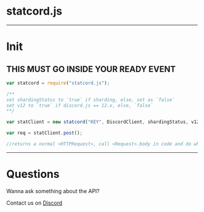 # statcord.js

---

# Init
## THIS MUST GO INSIDE YOUR READY EVENT

```js
var statcord = require("statcord.js");

/**
set shardingStatus to `true` if sharding, else, set as `false`
set v12 to `true` if discord.js == 12.x, else, `false`
**/

var statClient = new statcord("KEY", DiscordClient, shardingStatus, v12);

var req = statClient.post();

//returns a normal <HTTPRequest>, call <Request>.body in code and do whatever.
```

---

# Questions

Wanna ask something about the API?

Contact us on [Discord](https://statcord.com/discord)
